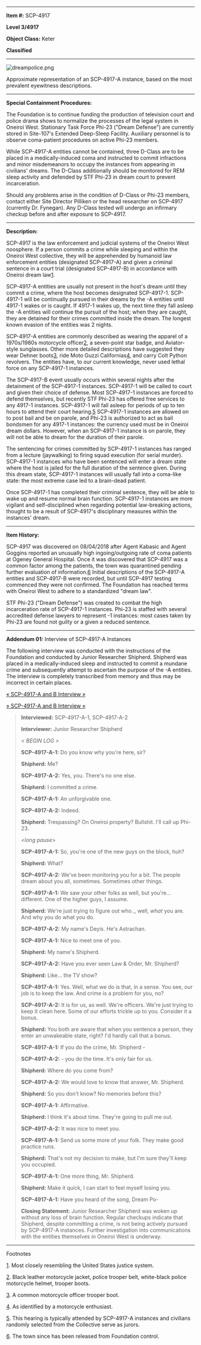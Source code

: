 * * *

**Item #:** SCP-4917

**Level 3/4917**

**Object Class:** Keter

**Classified**

* * *

![dreampolice.png](http://scp-wiki.wdfiles.com/local--files/scp-4917/dreampolice.png)

Approximate representation of an SCP-4917-A instance, based on the most prevalent eyewitness descriptions.

* * *

**Special Containment Procedures:**

The Foundation is to continue funding the production of television court and police drama shows to normalize the processes of the legal system in Oneiroi West. Stationary Task Force Phi-23 ("Dream Defense") are currently stored in Site-107's Extended Deep-Sleep Facility. Auxiliary personnel is to observe coma-patient procedures on active Phi-23 members.

While SCP-4917-A entities cannot be contained, three D-Class are to be placed in a medically-induced coma and instructed to commit infractions and minor misdemeanors to occupy the instances from appearing in civilians' dreams. The D-Class additionally should be monitored for REM sleep activity and defended by STF Phi-23 in dream court to prevent incarceration.

Should any problems arise in the condition of D-Class or Phi-23 members, contact either Site Director Pilliken or the head researcher on SCP-4917 (currently Dr. Fynegan). Any D-Class tested will undergo an infirmary checkup before and after exposure to SCP-4917.

* * *

**Description:**

SCP-4917 is the law enforcement and judicial systems of the Oneiroi West noosphere. If a person commits a crime while sleeping and within the Oneiroi West collective, they will be apprehended by humanoid law enforcement entities (designated SCP-4917-A) and given a criminal sentence in a court trial (designated SCP-4917-B) in accordance with Oneiroi dream law[1](javascript:;).

SCP-4917-A entities are usually not present in the host's dream until they commit a crime, where the host becomes designated SCP-4917-1. SCP-4917-1 will be continually pursued in their dreams by the -A entities until 4917-1 wakes or is caught. If 4917-1 wakes up, the next time they fall asleep the -A entities will continue the pursuit of the host; when they are caught, they are detained for their crimes committed inside the dream. The longest known evasion of the entities was 2 nights.

SCP-4917-A entities are commonly described as wearing the apparel of a 1970s/1980s motorcycle officer[2](javascript:;), a seven-point star badge, and Aviator-style sunglasses. Other more detailed descriptions have suggested they wear Dehner boots[3](javascript:;), ride Moto Guzzi Californias[4](javascript:;), and carry Colt Python revolvers. The entities have, to our current knowledge, never used lethal force on any SCP-4917-1 instances.

The SCP-4917-B event usually occurs within several nights after the detainment of the SCP-4917-1 instances. SCP-4917-1 will be called to court and given their choice of defense. Most SCP-4917-1 instances are forced to defend themselves, but recently STF Phi-23 has offered free services to any 4917-1 instances. SCP-4917-1 will fall asleep for periods of up to ten hours to attend their court hearing.[5](javascript:;) SCP-4917-1 instances are allowed on to post bail and be on parole, and Phi-23 is authorized to act as bail bondsmen for any 4917-1 instances: the currency used must be in Oneiroi dream dollars. However, when an SCP-4917-1 instance is on parole, they will not be able to dream for the duration of their parole.

The sentencing for crimes committed by SCP-4917-1 instances has ranged from a lecture (jaywalking) to firing squad execution (for serial murder). SCP-4917-1 instances who have been sentenced will enter a dream state where the host is jailed for the full duration of the sentence given. During this dream state, SCP-4917-1 instances will usually fall into a coma-like state: the most extreme case led to a brain-dead patient.

Once SCP-4917-1 has completed their criminal sentence, they will be able to wake up and resume normal brain function. SCP-4917-1 instances are more vigilant and self-disciplined when regarding potential law-breaking actions, thought to be a result of SCP-4917's disciplinary measures within the instances' dream.

* * *

**Item History:**

SCP-4917 was discovered on 08/04/2018 after Agent Kabasic and Agent Goggins reported an unusually high ingoing/outgoing rate of coma patients at Ogeney General Hospital. Once it was discovered that SCP-4917 was a common factor among the patients, the town was quarantined pending further evaluation of information.[6](javascript:;) Initial descriptions of the SCP-4917-A entities and SCP-4917-B were recorded, but until SCP-4917 testing commenced they were not confirmed. The Foundation has reached terms with Oneiroi West to adhere to a standardized "dream law".

STF Phi-23 ("Dream Defense") was created to combat the high incarceration rate of SCP-4917-1 instances. Phi-23 is staffed with several accredited defense lawyers to represent -1 instances: most cases taken by Phi-23 are found not guilty or a given a reduced sentence.

* * *

**Addendum 01:** Interview of SCP-4917-A Instances

The following interview was conducted with the instructions of the Foundation and conducted by Junior Researcher Shipherd. Shipherd was placed in a medically-induced sleep and instructed to commit a mundane crime and subsequently attempt to ascertain the purpose of the -A entities. The interview is completely transcribed from memory and thus may be incorrect in certain places.

[« SCP-4917-A and B Interview »](javascript:;)

[» SCP-4917-A and B Interview «](javascript:;)

> **Interviewed:** SCP-4917-A-1, SCP-4917-A-2
> 
> **Interviewer:** Junior Researcher Shipherd
> 
> _< BEGIN LOG >_
> 
> **SCP-4917-A-1:** Do you know why you're here, sir?
> 
> **Shipherd:** Me?
> 
> **SCP-4917-A-2:** Yes, you. There's no one else.
> 
> **Shipherd:** I committed a crime.
> 
> **SCP-4917-A-1:** An unforgivable one.
> 
> **SCP-4917-A-2:** Indeed.
> 
> **Shipherd:** Trespassing? On Oneiroi property? Bullshit. I'll call up Phi-23.
> 
> <_long pause_\>
> 
> **SCP-4917-A-1:** So, you're one of the new guys on the block, huh?
> 
> **Shipherd:** What?
> 
> **SCP-4917-A-2:** We've been monitoring you for a bit. The people dream about you all, sometimes. Sometimes other things.
> 
> **SCP-4917-A-1:** We saw your other folks as well, but you're… different. One of the higher guys, I assume.
> 
> **Shipherd:** We're just trying to figure out who.., well, _what_ you are. And why you do what you do.
> 
> **SCP-4917-A-2:** My name's Deyis. He's Astrachan.
> 
> **SCP-4917-A-1:** Nice to meet one of you.
> 
> **Shipherd:** My name's Shipherd.
> 
> **SCP-4917-A-2:** Have you ever seen Law & Order, Mr. Shipherd?
> 
> **Shipherd:** Like… the TV show?
> 
> **SCP-4917-A-1:** Yes. Well, what we do is that, in a sense. You see, our job is to keep the law. And crime is a problem for you, no?
> 
> **SCP-4917-A-2:** It is for us, as well. We're officers. We're just trying to keep it clean here. Some of our efforts trickle up to you. Consider it a bonus.
> 
> **Shipherd:** You both are aware that when you sentence a person, they enter an unwakeable state, right? I'd hardly call that a bonus.
> 
> **SCP-4917-A-1:** If you do the crime, Mr. Shipherd -
> 
> **SCP-4917-A-2:** - you do the time. It's only fair for us.
> 
> **Shipherd:** Where do you come from?
> 
> **SCP-4917-A-2:** We would love to know that answer, Mr. Shipherd.
> 
> **Shipherd:** So you don't know? No memories before this?
> 
> **SCP-4917-A-1:** Affirmative.
> 
> **Shipherd:** I think it's about time. They're going to pull me out.
> 
> **SCP-4917-A-2:** It was nice to meet you.
> 
> **SCP-4917-A-1:** Send us some more of your folk. They make good practice runs.
> 
> **Shipherd:** That's not my decision to make, but I'm sure they'll keep you occupied.
> 
> **SCP-4917-A-1:** One more thing, Mr. Shipherd.
> 
> **Shipherd:** Make it quick, I can start to feel myself losing you.
> 
> **SCP-4917-A-1:** Have you heard of the song, Dream Po-
> 
> _<End Log>_
> 
> **Closing Statement:** Junior Researcher Shipherd was woken up without any loss of brain function. Regular checkups indicate that Shipherd, despite committing a crime, is not being actively pursued by SCP-4917-A instances. Further investigation into communications with the entities themselves in Oneiroi West is underway.

* * *

Footnotes

[1](javascript:;). Most closely resembling the United States justice system.

[2](javascript:;). Black leather motorcycle jacket, police trooper belt, white-black police motorcycle helmet, trooper boots.

[3](javascript:;). A common motorcycle officer trooper boot.

[4](javascript:;). As identified by a motorcycle enthusiast.

[5](javascript:;). This hearing is typically attended by SCP-4917-A instances and civilians randomly selected from the Collective serve as jurors.

[6](javascript:;). The town since has been released from Foundation control.